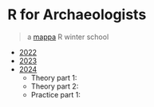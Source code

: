 # R for Archaeologists
> a [mappa](http://www.mappaproject.org/) R winter school

* [2022](https://github.com/zoometh/thomashuet/tree/main/teach/stats/r4a/2022)
* [2023](https://github.com/zoometh/thomashuet/tree/main/teach/stats/r4a/2023)
* [2024](https://github.com/zoometh/thomashuet/tree/main/teach/stats/r4a/2024)
	- Theory part 1:
	- Theory part 2:
	- Practice part 1:

